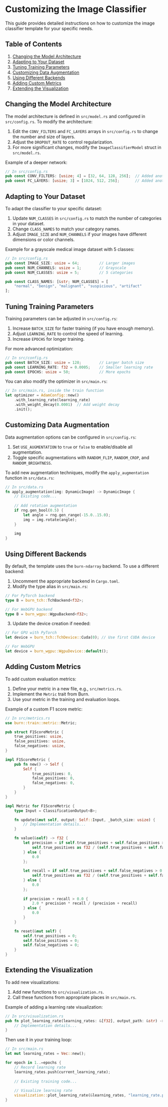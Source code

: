 # Customizing the Image Classifier

This guide provides detailed instructions on how to customize the image classifier template for your specific needs.

## Table of Contents

1. [Changing the Model Architecture](#changing-the-model-architecture)
2. [Adapting to Your Dataset](#adapting-to-your-dataset)
3. [Tuning Training Parameters](#tuning-training-parameters)
4. [Customizing Data Augmentation](#customizing-data-augmentation)
5. [Using Different Backends](#using-different-backends)
6. [Adding Custom Metrics](#adding-custom-metrics)
7. [Extending the Visualization](#extending-the-visualization)

## Changing the Model Architecture

The model architecture is defined in `src/model.rs` and configured in `src/config.rs`. To modify the architecture:

1. Edit the `CONV_FILTERS` and `FC_LAYERS` arrays in `src/config.rs` to change the number and size of layers.
2. Adjust the `DROPOUT_RATE` to control regularization.
3. For more significant changes, modify the `ImageClassifierModel` struct in `src/model.rs`.

Example of a deeper network:

```rust
// In src/config.rs
pub const CONV_FILTERS: [usize; 4] = [32, 64, 128, 256];  // Added another layer
pub const FC_LAYERS: [usize; 3] = [1024, 512, 256];       // Added another layer
```

## Adapting to Your Dataset

To adapt the classifier to your specific dataset:

1. Update `NUM_CLASSES` in `src/config.rs` to match the number of categories in your dataset.
2. Change `CLASS_NAMES` to match your category names.
3. Adjust `IMAGE_SIZE` and `NUM_CHANNELS` if your images have different dimensions or color channels.

Example for a grayscale medical image dataset with 5 classes:

```rust
// In src/config.rs
pub const IMAGE_SIZE: usize = 64;         // Larger images
pub const NUM_CHANNELS: usize = 1;        // Grayscale
pub const NUM_CLASSES: usize = 5;         // 5 categories

pub const CLASS_NAMES: [&str; NUM_CLASSES] = [
    "normal", "benign", "malignant", "suspicious", "artifact"
];
```

## Tuning Training Parameters

Training parameters can be adjusted in `src/config.rs`:

1. Increase `BATCH_SIZE` for faster training (if you have enough memory).
2. Adjust `LEARNING_RATE` to control the speed of learning.
3. Increase `EPOCHS` for longer training.

For more advanced optimization:

```rust
// In src/config.rs
pub const BATCH_SIZE: usize = 128;        // Larger batch size
pub const LEARNING_RATE: f32 = 0.0005;    // Smaller learning rate
pub const EPOCHS: usize = 50;             // More epochs
```

You can also modify the optimizer in `src/main.rs`:

```rust
// In src/main.rs, inside the train function
let optimizer = AdamConfig::new()
    .with_learning_rate(learning_rate)
    .with_weight_decay(0.0001)  // Add weight decay
    .init();
```

## Customizing Data Augmentation

Data augmentation options can be configured in `src/config.rs`:

1. Set `USE_AUGMENTATION` to `true` or `false` to enable/disable all augmentation.
2. Toggle specific augmentations with `RANDOM_FLIP`, `RANDOM_CROP`, and `RANDOM_BRIGHTNESS`.

To add new augmentation techniques, modify the `apply_augmentation` function in `src/data.rs`:

```rust
// In src/data.rs
fn apply_augmentation(img: DynamicImage) -> DynamicImage {
    // Existing code...
    
    // Add rotation augmentation
    if rng.gen_bool(0.5) {
        let angle = rng.gen_range(-15.0..15.0);
        img = img.rotate(angle);
    }
    
    img
}
```

## Using Different Backends

By default, the template uses the `burn-ndarray` backend. To use a different backend:

1. Uncomment the appropriate backend in `Cargo.toml`.
2. Modify the type alias in `src/main.rs`:

```rust
// For PyTorch backend
type B = burn_tch::TchBackend<f32>;

// For WebGPU backend
type B = burn_wgpu::WgpuBackend<f32>;
```

3. Update the device creation if needed:

```rust
// For GPU with PyTorch
let device = burn_tch::TchDevice::Cuda(0); // Use first CUDA device

// For WebGPU
let device = burn_wgpu::WgpuDevice::default();
```

## Adding Custom Metrics

To add custom evaluation metrics:

1. Define your metric in a new file, e.g., `src/metrics.rs`.
2. Implement the `Metric` trait from Burn.
3. Use your metric in the training and evaluation loops.

Example of a custom F1 score metric:

```rust
// In src/metrics.rs
use burn::train::metric::Metric;

pub struct F1ScoreMetric {
    true_positives: usize,
    false_positives: usize,
    false_negatives: usize,
}

impl F1ScoreMetric {
    pub fn new() -> Self {
        Self {
            true_positives: 0,
            false_positives: 0,
            false_negatives: 0,
        }
    }
}

impl Metric for F1ScoreMetric {
    type Input = ClassificationOutput<B>;

    fn update(&mut self, output: Self::Input, _batch_size: usize) {
        // Implementation details...
    }

    fn value(&self) -> f32 {
        let precision = if self.true_positives + self.false_positives > 0 {
            self.true_positives as f32 / (self.true_positives + self.false_positives) as f32
        } else {
            0.0
        };
        
        let recall = if self.true_positives + self.false_negatives > 0 {
            self.true_positives as f32 / (self.true_positives + self.false_negatives) as f32
        } else {
            0.0
        };
        
        if precision + recall > 0.0 {
            2.0 * precision * recall / (precision + recall)
        } else {
            0.0
        }
    }

    fn reset(&mut self) {
        self.true_positives = 0;
        self.false_positives = 0;
        self.false_negatives = 0;
    }
}
```

## Extending the Visualization

To add new visualizations:

1. Add new functions to `src/visualization.rs`.
2. Call these functions from appropriate places in `src/main.rs`.

Example of adding a learning rate visualization:

```rust
// In src/visualization.rs
pub fn plot_learning_rate(learning_rates: &[f32], output_path: &str) -> Result<()> {
    // Implementation details...
}
```

Then use it in your training loop:

```rust
// In src/main.rs
let mut learning_rates = Vec::new();

for epoch in 1..=epochs {
    // Record learning rate
    learning_rates.push(current_learning_rate);
    
    // Existing training code...
    
    // Visualize learning rate
    visualization::plot_learning_rate(&learning_rates, "learning_rate.png")?;
}
```
